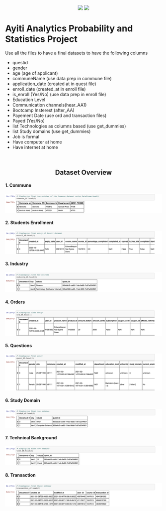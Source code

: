<div align=center>
 <img src="https://img.shields.io/github/last-commit/kesnel/Ayiti-Analytics-Bootcamp-Project" />
 <img src="https://img.shields.io/github/license/kesnel/Ayiti-Analytics-Bootcamp-Project" />
</div>


<h1> Ayiti Analytics Probability and Statistics Project </h1>

Use all the files to have a final datasets to have the following columns
 <ul>
    <li>questid</li>
    <li>gender</li>
    <li>age (age of applicant)</li>
    <li>communeName (use data prep in commune file)</li>
    <li>application_date (created at in quest file)</li>
    <li>enroll_date (created_at in enroll file)</li>
    <li>is_enroll (Yes/No) (use data prep in enroll file)</li>
    <li>Education Level</li>
    <li>Communication channels(hear_AA1)</li>
    <li>Bootcamp Insterest (after_AA)</li>
    <li>Payement Date (use ord and transaction files)</li>
    <li>Payed (Yes/No)</li>
    <li>list Technologies as columns based (use get_dummies)</li>
    <li>list  Study domains (use get_dummies)</li>
    <li>Job is formal</li>
    <li>Have computer at home</li>
    <li>Have internet at home</li>
 </ul>
 
<br>

<h2 align=center> Dataset Overview </h2>

#### 1. Commune
<img src="img/dataset/1.png" alt="Dataset screenshot" />

#### 2. Students Enrollment
<img src="img/dataset/2.png" alt="Dataset screenshot" />

#### 3. Industry
<img src="img/dataset/3.png" alt="Dataset screenshot" />

#### 4. Orders
<img src="img/dataset/4.png" alt="Dataset screenshot" />

#### 5. Questions
<img src="img/dataset/5.png" alt="Dataset screenshot" />

#### 6. Study Domain
<img src="img/dataset/6.png" alt="Dataset screenshot" />

#### 7. Technical Background
<img src="img/dataset/7.png" alt="Dataset screenshot" />

#### 8. Transaction
<img src="img/dataset/8.png" alt="Dataset screenshot" />
